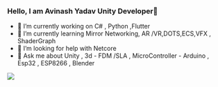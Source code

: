 ### Hello, I am Avinash Yadav Unity Developer👋


- 🔭 I’m currently working on C# , Python ,Flutter
- 🌱 I’m currently learning Mirror Networking, AR /VR,DOTS,ECS,VFX , ShaderGraph 
- 🤔 I’m looking for help with Netcore
- 💬 Ask me about Unity , 3d - FDM /SLA  , MicroController - Arduino , Esp32 , ESP8266  , Blender 


<img src="https://github-readme-stats.vercel.app/api?username=Avin19&&show_icons=true&title_color=66ff33&icon_color=bb2ade&text_color=daf7dc&bg_color=191919">
